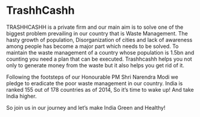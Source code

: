 <h1>TrashhCashh</h1>

TRASHHCASHH is a private firm and our main aim is to solve one of the biggest problem prevailing in our country that is Waste Management. The hasty growth of population, Disorganization of cities and lack of awareness among people has become a major part which needs to be solved. To maintain the waste management of a country whose population is 1.5bn and counting you need a plan that can be executed. Trashhcashh helps you not only to generate money from the waste but it also helps you get rid of it. 

Following the footsteps of our Honourable PM Shri Narendra Modi we pledge to eradicate the poor waste management in our country. India is ranked 155 out of 178 countries as of 2014, So it’s time to wake up! And take India higher. 

So join us in our journey and let’s make India Green and Healthy!

